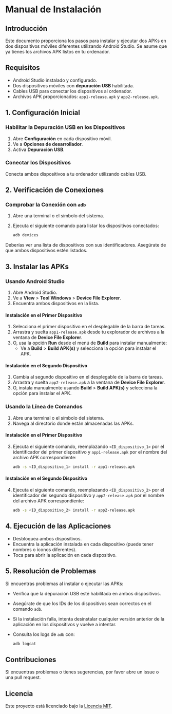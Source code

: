 # Manual de Instalación

## Introducción

Este documento proporciona los pasos para instalar y ejecutar dos APKs en dos dispositivos móviles diferentes utilizando Android Studio. Se asume que ya tienes los archivos APK listos en tu ordenador.

## Requisitos

- Android Studio instalado y configurado.
- Dos dispositivos móviles con **depuración USB** habilitada.
- Cables USB para conectar los dispositivos al ordenador.
- Archivos APK proporcionados: `app1-release.apk` y `app2-release.apk`.

## 1. Configuración Inicial

### Habilitar la Depuración USB en los Dispositivos

1. Abre **Configuración** en cada dispositivo móvil.
2. Ve a **Opciones de desarrollador**.
3. Activa **Depuración USB**.

### Conectar los Dispositivos

Conecta ambos dispositivos a tu ordenador utilizando cables USB.

## 2. Verificación de Conexiones

### Comprobar la Conexión con `adb`

1. Abre una terminal o el símbolo del sistema.
2. Ejecuta el siguiente comando para listar los dispositivos conectados:

    ```bash
    adb devices
    ```

Deberías ver una lista de dispositivos con sus identificadores. Asegúrate de que ambos dispositivos estén listados.

## 3. Instalar las APKs

### Usando Android Studio

1. Abre Android Studio.
2. Ve a **View** > **Tool Windows** > **Device File Explorer**.
3. Encuentra ambos dispositivos en la lista.

#### Instalación en el Primer Dispositivo

1. Selecciona el primer dispositivo en el desplegable de la barra de tareas.
2. Arrastra y suelta `app1-release.apk` desde tu explorador de archivos a la ventana de **Device File Explorer**.
3. O, usa la opción **Run** desde el menú de **Build** para instalar manualmente:
    - Ve a **Build** > **Build APK(s)** y selecciona la opción para instalar el APK.

#### Instalación en el Segundo Dispositivo

1. Cambia al segundo dispositivo en el desplegable de la barra de tareas.
2. Arrastra y suelta `app2-release.apk` a la ventana de **Device File Explorer**.
3. O, instala manualmente usando **Build** > **Build APK(s)** y selecciona la opción para instalar el APK.

### Usando la Línea de Comandos

1. Abre una terminal o el símbolo del sistema.
2. Navega al directorio donde están almacenadas las APKs.

#### Instalación en el Primer Dispositivo

3. Ejecuta el siguiente comando, reemplazando `<ID_dispositivo_1>` por el identificador del primer dispositivo y `app1-release.apk` por el nombre del archivo APK correspondiente:

    ```bash
    adb -s <ID_dispositivo_1> install -r app1-release.apk
    ```

#### Instalación en el Segundo Dispositivo

4. Ejecuta el siguiente comando, reemplazando `<ID_dispositivo_2>` por el identificador del segundo dispositivo y `app2-release.apk` por el nombre del archivo APK correspondiente:

    ```bash
    adb -s <ID_dispositivo_2> install -r app2-release.apk
    ```

## 4. Ejecución de las Aplicaciones

- Desbloquea ambos dispositivos.
- Encuentra la aplicación instalada en cada dispositivo (puede tener nombres o íconos diferentes).
- Toca para abrir la aplicación en cada dispositivo.

## 5. Resolución de Problemas

Si encuentras problemas al instalar o ejecutar las APKs:

- Verifica que la depuración USB esté habilitada en ambos dispositivos.
- Asegúrate de que los IDs de los dispositivos sean correctos en el comando `adb`.
- Si la instalación falla, intenta desinstalar cualquier versión anterior de la aplicación en los dispositivos y vuelve a intentar.
- Consulta los logs de `adb` con:

    ```bash
    adb logcat
    ```

## Contribuciones

Si encuentras problemas o tienes sugerencias, por favor abre un issue o una pull request.

## Licencia

Este proyecto está licenciado bajo la [Licencia MIT](https://es.wikipedia.org/wiki/Licencia_MIT).
